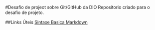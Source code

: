 #Desafio de projeot sobre Git/GitHub da DIO
Repositorio criado para o desafio de projeto.

##Links  Úteis
[Sintaxe Basica Markdown](https://www.markdownguide.org/)
